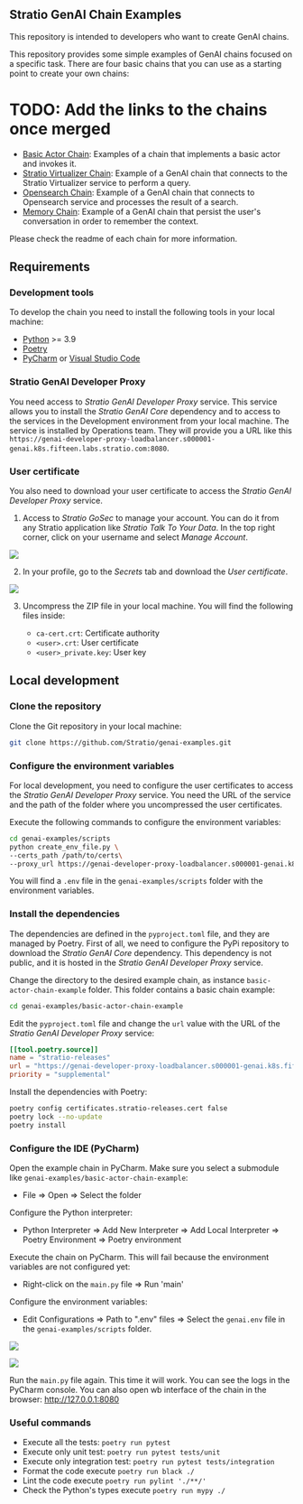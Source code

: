 ## Stratio GenAI Chain Examples

This repository is intended to developers who want to create GenAI chains. 

This repository provides some simple examples of GenAI chains focused on a specific task.
There are four basic chains that you can use as a starting point to create your own chains:
 # TODO: Add the links to the chains once merged
* [Basic Actor Chain](basic-actor-chain-example/README.md): Examples of a chain that implements a basic actor and invokes it.
* [Stratio Virtualizer Chain](./README.md): Example of a GenAI chain that connects to the Stratio Virtualizer service to perform a query.
* [Opensearch Chain](opensearch-chain-example/README.md): Example of a GenAI chain that connects to Opensearch service and processes the result of a search.
* [Memory Chain](./README.md): Example of a GenAI chain that persist the user's conversation in order to remember the context.

Please check the readme of each chain for more information.

## Requirements

### Development tools

To develop the chain you need to install the following tools in your local machine:

* [Python](https://www.python.org/) >= 3.9
* [Poetry](https://python-poetry.org/docs/#installation)
* [PyCharm](https://www.jetbrains.com/pycharm/) or [Visual Studio Code](https://code.visualstudio.com/)

### Stratio GenAI Developer Proxy

You need access to *Stratio GenAI Developer Proxy* service. This service allows you to install the *Stratio GenAI Core* dependency and to access to the services in the Development environment from your local machine. The service is installed by Operations team. They will provide you a URL like this `https://genai-developer-proxy-loadbalancer.s000001-genai.k8s.fifteen.labs.stratio.com:8080`.

### User certificate

You also need to download your user certificate to access the *Stratio GenAI Developer Proxy* service.

1. Access to *Stratio GoSec* to manage your account. You can do it from any Stratio application like *Stratio Talk To Your Data*. In the top right corner, click on your username and select *Manage Account*.

![](./docs/manage_account_menu.png)

2. In your profile, go to the *Secrets* tab and download the *User certificate*.

![](./docs/profile_secrets.png)

3. Uncompress the ZIP file in your local machine. You will find the following files inside:

   * `ca-cert.crt`: Certificate authority
   * `<user>.crt`: User certificate
   * `<user>_private.key`: User key

## Local development

### Clone the repository

Clone the Git repository in your local machine:

```bash
git clone https://github.com/Stratio/genai-examples.git
```

### Configure the environment variables

For local development, you need to configure the user certificates to access the *Stratio GenAI Developer Proxy* service. You need the URL of the service and the path of the folder where you uncompressed the user certificates.

Execute the following commands to configure the environment variables:

```bash
cd genai-examples/scripts
python create_env_file.py \
--certs_path /path/to/certs\
--proxy_url https://genai-developer-proxy-loadbalancer.s000001-genai.k8s.fifteen.labs.stratio.com:8080
```

You will find a `.env` file in the `genai-examples/scripts` folder with the environment variables.

### Install the dependencies

The dependencies are defined in the `pyproject.toml` file, and they are managed by Poetry. First of all, we need to configure the PyPi repository to download the *Stratio GenAI Core* dependency. This dependency is not public, and it is hosted in the *Stratio GenAI Developer Proxy* service.

Change the directory to the desired example chain, as instance `basic-actor-chain-example` folder. This folder contains a basic chain example:

```bash
cd genai-examples/basic-actor-chain-example
```

Edit the `pyproject.toml` file and change the `url` value with the URL of the *Stratio GenAI Developer Proxy* service:

```toml
[[tool.poetry.source]]
name = "stratio-releases"
url = "https://genai-developer-proxy-loadbalancer.s000001-genai.k8s.fifteen.labs.stratio.com:8080/service/genai-api/v1/pypi/simple"
priority = "supplemental"
```

Install the dependencies with Poetry:

```bash
poetry config certificates.stratio-releases.cert false
poetry lock --no-update
poetry install
```

### Configure the IDE (PyCharm)

Open the example chain in PyCharm. Make sure you select a submodule like `genai-examples/basic-actor-chain-example`:

* File => Open => Select the folder

Configure the Python interpreter:

* Python Interpreter => Add New Interpreter => Add Local Interpreter => Poetry Environment => Poetry environment

Execute the chain on PyCharm. This will fail because the environment variables are not configured yet:

* Right-click on the `main.py` file => Run 'main'

Configure the environment variables:

* Edit Configurations => Path to ".env" files => Select the `genai.env` file in the `genai-examples/scripts` folder.

![](./docs/pycharm_list_configurations.png)

![](./docs/pycharm_edit_configuration.png)

Run the `main.py` file again. This time it will work. You can see the logs in the PyCharm console. You can also open wb interface of the chain in the browser: http://127.0.0.1:8080 

### Useful commands

* Execute all the tests: `poetry run pytest`
* Execute only unit test: `poetry run pytest tests/unit`
* Execute only integration test: `poetry run pytest tests/integration`
* Format the code execute `poetry run black ./`
* Lint the code execute `poetry run pylint './**/'`
* Check the Python's types execute `poetry run mypy ./`

